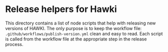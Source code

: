 # Release helpers for Hawki

This directory contains a list of node scripts that help with releasing new versions of HAWKI.
The only purpose is to keep the workflow file: `.github/workflows/publish-version.yml` clean and easy to read.
Each script is called from the workflow file at the appropriate step in the release process.
